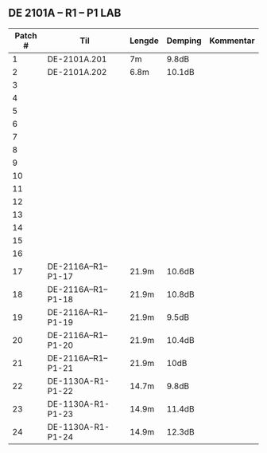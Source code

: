 ## DE 2101A – R1 – P1   LAB

|Patch #|Til|Lengde|Demping|Kommentar|
|---|---|---|---|---|
|1|DE-2101A.201|7m|9.8dB||
|2|DE-2101A.202|6.8m|10.1dB||
|3||||
|4||||
|5||||
|6||||
|7||||
|8||||
|9||||
|10||||
|11||||
|12||||
|13||||
|14||||
|15||||
|16||||
|17|DE-2116A–R1–P1-17|21.9m|10.6dB||
|18|DE-2116A–R1–P1-18|21.9m|10.8dB||
|19|DE-2116A–R1–P1-19|21.9m|9.5dB||
|20|DE-2116A–R1–P1-20|21.9m|10.4dB||
|21|DE-2116A–R1–P1-21|21.9m|10dB||
|22|DE-1130A-R1-P1-22|14.7m|9.8dB||
|23|DE-1130A-R1-P1-23|14.9m|11.4dB||
|24|DE-1130A-R1-P1-24|14.9m|12.3dB||
